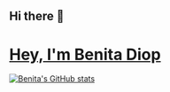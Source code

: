 ## Hi there 👋

<!--
**BinetaDiop007/BinetaDiop007** is a ✨ _special_ ✨ repository because its `README.md` (this file) appears on your GitHub profile.

Here are some ideas to get you started:

- 🔭 I’m currently working on ...
- 🌱 I’m currently learning ...
- 👯 I’m looking to collaborate on ...
- 🤔 I’m looking for help with ...
- 💬 Ask me about ...
- 📫 How to reach me: ...
- 😄 Pronouns: ...
- ⚡ Fun fact: ...
-->

# <a href="https://BenitaDiop.com/">Hey, I'm Benita Diop <a/>


[![Benita's GitHub stats](https://github-readme-stats.vercel.app/api?username=BinetaDiop007&show_icons=true)](https://github.com/BinetaDiop007/github-readme-stats)
